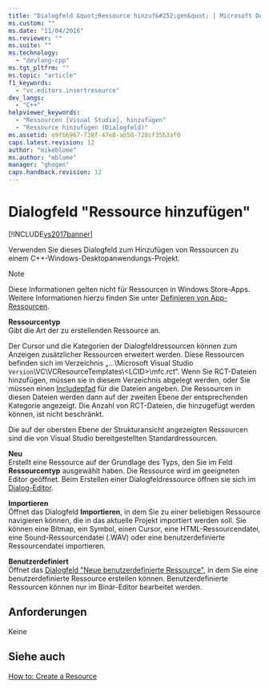 ```yaml
---
title: "Dialogfeld &quot;Ressource hinzuf&#252;gen&quot; | Microsoft Docs"
ms.custom: ""
ms.date: "11/04/2016"
ms.reviewer: ""
ms.suite: ""
ms.technology: 
  - "devlang-cpp"
ms.tgt_pltfrm: ""
ms.topic: "article"
f1_keywords: 
  - "vc.editors.insertresource"
dev_langs: 
  - "C++"
helpviewer_keywords: 
  - "Ressourcen [Visual Studio], hinzufügen"
  - "Ressource hinzufügen (Dialogfeld)"
ms.assetid: e9fb6967-738f-47e8-ab58-728cf35b3af0
caps.latest.revision: 12
author: "mikeblome"
ms.author: "mblome"
manager: "ghogen"
caps.handback.revision: 12
---
```

# Dialogfeld &quot;Ressource hinzuf&#252;gen&quot;
[!INCLUDE[vs2017banner](../assembler/inline/includes/vs2017banner.md)]

Verwenden Sie dieses Dialogfeld zum Hinzufügen von Ressourcen zu einem C\+\+\-Windows\-Desktopanwendungs\-Projekt.  
  
> [!NOTE]
>  Diese Informationen gelten nicht für Ressourcen in Windows Store\-Apps. Weitere Informationen hierzu finden Sie unter [Definieren von App\-Ressourcen](assetId:///476ea844-632c-4467-9ce3-966be1350dd4).  
  
 **Ressourcentyp**  
 Gibt die Art der zu erstellenden Ressource an.  
  
 Der Cursor und die Kategorien der Dialogfeldressourcen können zum Anzeigen zusätzlicher Ressourcen erweitert werden. Diese Ressourcen befinden sich im Verzeichnis „...\\Microsoft Visual Studio `Version`\\VC\\VCResourceTemplates\\\<LCID\>\\mfc.rct“. Wenn Sie RCT\-Dateien hinzufügen, müssen sie in diesem Verzeichnis abgelegt werden, oder Sie müssen einen [Includepfad](../windows/how-to-specify-include-directories-for-resources.md) für die Dateien angeben. Die Ressourcen in diesen Dateien werden dann auf der zweiten Ebene der entsprechenden Kategorie angezeigt. Die Anzahl von RCT\-Dateien, die hinzugefügt werden können, ist nicht beschränkt.  
  
 Die auf der obersten Ebene der Strukturansicht angezeigten Ressourcen sind die von Visual Studio bereitgestellten Standardressourcen.  
  
 **Neu**  
 Erstellt eine Ressource auf der Grundlage des Typs, den Sie im Feld **Ressourcentyp** ausgewählt haben. Die Ressource wird im geeigneten Editor geöffnet. Beim Erstellen einer Dialogfeldressource öffnen sie sich im [Dialog\-Editor](../mfc/dialog-editor.md).  
  
 **Importieren**  
 Öffnet das Dialogfeld **Importieren**, in dem Sie zu einer beliebigen Ressource navigieren können, die in das aktuelle Projekt importiert werden soll. Sie können eine Bitmap, ein Symbol, einen Cursor, eine HTML\-Ressourcendatei, eine Sound\-Ressourcendatei \(.WAV\) oder eine benutzerdefinierte Ressourcendatei importieren.  
  
 **Benutzerdefiniert**  
 Öffnet das [Dialogfeld "Neue benutzerdefinierte Ressource"](../windows/new-custom-resource-dialog-box.md), in dem Sie eine benutzerdefinierte Ressource erstellen können. Benutzerdefinierte Ressourcen können nur im Binär\-Editor bearbeitet werden.  
  
## Anforderungen  
 Keine  
  
## Siehe auch  
 [How to: Create a Resource](../windows/how-to-create-a-resource.md)